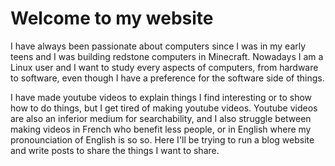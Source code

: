 <!-- BEGIN ARISE ------------------------------
Title:: "Home"

Author:: "Charles Benca"
Description:: "Description of me."
Language:: "en"
Thumbnail:: "arise-icon.png"
Published Date:: "2022-09-17"
Modified Date:: "2022-09-17"

content_header:: "false"
rss_hide:: "true"
---- END ARISE \\ DO NOT MODIFY THIS LINE ---->

# Welcome to my website

I have always been passionate about computers since I was in my early
teens and I was building redstone computers in Minecraft.  Nowadays I
am a Linux user and I want to study every aspects of computers, from
hardware to software, even though I have a preference for the software
side of things.

I have made youtube videos to explain things I find interesting or to
show how to do things, but I get tired of making youtube videos.
Youtube videos are also an inferior medium for searchability, and I
also struggle between making videos in French who benefit less people,
or in English where my pronounciation of English is so so. Here I'll
be trying to run a blog website and write posts to share the things I
want to share.




